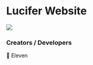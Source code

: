 # Lucifer Website
<a href="https://discord.gg/P578T3aYbj"><img src="http://invidget.switchblade.xyz/HWjPAAs9d3"/></a>

### Creators / Developers
👤 Eleven
